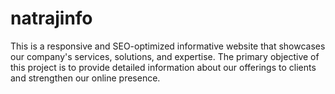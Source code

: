 # natrajinfo
This is a responsive and SEO-optimized informative website that showcases our company's services, solutions, and expertise. The primary objective of this project is to provide detailed information about our offerings to clients and strengthen our online presence.
